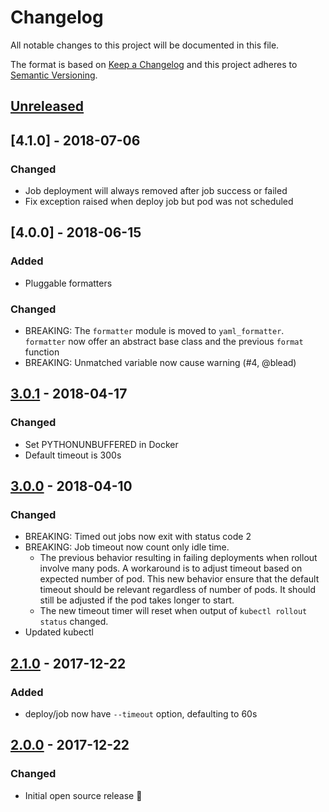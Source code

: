 # Changelog

All notable changes to this project will be documented in this file.

The format is based on [Keep a Changelog](http://keepachangelog.com/en/1.0.0/)
and this project adheres to [Semantic Versioning](http://semver.org/spec/v2.0.0.html).

## [Unreleased]

## [4.1.0] - 2018-07-06
### Changed
- Job deployment will always removed after job success or failed
- Fix exception raised when deploy job but pod was not scheduled

## [4.0.0] - 2018-06-15
### Added
- Pluggable formatters

### Changed
- BREAKING: The `formatter` module is moved to `yaml_formatter`. `formatter` now offer an abstract base class and the previous `format` function
- BREAKING: Unmatched variable now cause warning (#4, @blead)

## [3.0.1] - 2018-04-17
### Changed
- Set PYTHONUNBUFFERED in Docker
- Default timeout is 300s

## [3.0.0] - 2018-04-10
### Changed
- BREAKING: Timed out jobs now exit with status code 2
- BREAKING: Job timeout now count only idle time.
  - The previous behavior resulting in failing deployments when rollout involve many pods. A workaround is to adjust timeout based on expected number of pod. This new behavior ensure that the default timeout should be relevant regardless of number of pods. It should still be adjusted if the pod takes longer to start.
  - The new timeout timer will reset when output of `kubectl rollout status` changed.
- Updated kubectl

## [2.1.0] - 2017-12-22
### Added
- deploy/job now have `--timeout` option, defaulting to 60s

## [2.0.0] - 2017-12-22
### Changed
- Initial open source release 🎉

[Unreleased]: https://github.com/wongnai/eastern/compare/v3.0.1...HEAD
[3.0.1]: https://github.com/wongnai/eastern/compare/v3.0.0...v3.0.1
[3.0.0]: https://github.com/wongnai/eastern/compare/v2.1.0...v3.0.0
[3.0.0]: https://github.com/wongnai/eastern/compare/v2.1.0...v3.0.0
[2.1.0]: https://github.com/wongnai/eastern/compare/v2.0.0...v2.1.0
[2.0.0]: https://github.com/wongnai/eastern/compare/ae1c40a3dbf1a639ffaf5bc0034268b239ac1e3e...v2.0.0
